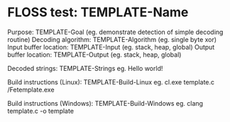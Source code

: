 # FLOSS test: TEMPLATE-Name

Purpose: TEMPLATE-Goal (eg. demonstrate detection of simple decoding routine)
Decoding algorithm: TEMPLATE-Algorithm (eg. single byte xor)
Input buffer location: TEMPLATE-Input (eg. stack, heap, global)
Output buffer location: TEMPLATE-Output (eg. stack, heap, global)

Decoded strings:
TEMPLATE-Strings
eg. Hello world!

Build instructions (Linux):
TEMPLATE-Build-Linux
eg. cl.exe template.c /Fetemplate.exe

Build instructions (Windows):
TEMPLATE-Build-Windows
eg. clang template.c -o template
